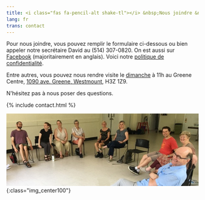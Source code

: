 ```yaml
---
title: <i class="fas fa-pencil-alt shake-tl"></i> &nbsp;Nous joindre &nbsp;<i class="fas fa-phone shake-bottom"></i>
lang: fr
trans: contact
---
```

Pour nous joindre, vous pouvez <i class="fas fa-pencil-alt"></i> remplir le formulaire ci-dessous ou bien appeler notre secrétaire David au <i class="fas fa-phone"></i> (514) 307-0820. On est aussi sur [Facebook](https://www.facebook.com/MontrealQuakers/) (majoritairement en anglais). Voici notre [politique de confidentialité](/confidentialité.html).

Entre autres, vous pouvez nous rendre visite le [dimanche](/coordonnées.html) à 11h au Greene Centre, [1090 ave. Greene, Westmount](/coordonnées.html), H3Z 1Z9.

N'hésitez pas à nous poser des questions.

{% include contact.html %}

![Le groupe en cercle](/assets/images/circle_group_cropped.jpeg){:class="img_center100"}
